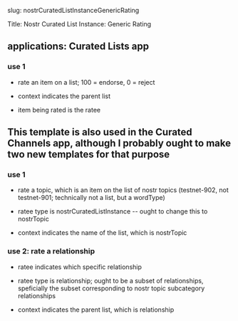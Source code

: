 slug: nostrCuratedListInstanceGenericRating

Title: Nostr Curated List Instance: Generic Rating


## applications: Curated Lists app

### use 1

- rate an item on a list; 100 = endorse, 0 = reject 

- context indicates the parent list

- item being rated is the ratee


## This template is also used in the Curated Channels app, although I probably ought to make two new templates for that purpose 

### use 1

- rate a topic, which is an item on the list of nostr topics (testnet-902, not testnet-901; technically not a list, but a wordType)

- ratee type is nostrCuratedListInstance -- ought to change this to nostrTopic

- context indicates the name of the list, which is nostrTopic

### use 2: rate a relationship

- ratee indicates which specific relationship

- ratee type is relationship; ought to be a subset of relationships, speficially the subset corresponding to nostr topic subcategory relationships 

- context indicates the parent list, which is relationship
